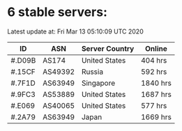 # 6 stable servers:

Latest update at: Fri Mar 13 05:10:09 UTC 2020

| ID | ASN | Server Country | Online |
| -- | --- | -------------- | ------ |
| #.D09B | AS174 | United States | 404 hrs |
| #.15CF | AS49392 | Russia | 592 hrs |
| #.7F1D | AS63949 | Singapore | 1840 hrs |
| #.9FC3 | AS53889 | United States | 1687 hrs |
| #.E069 | AS40065 | United States | 577 hrs |
| #.2A79 | AS63949 | Japan | 1669 hrs |

